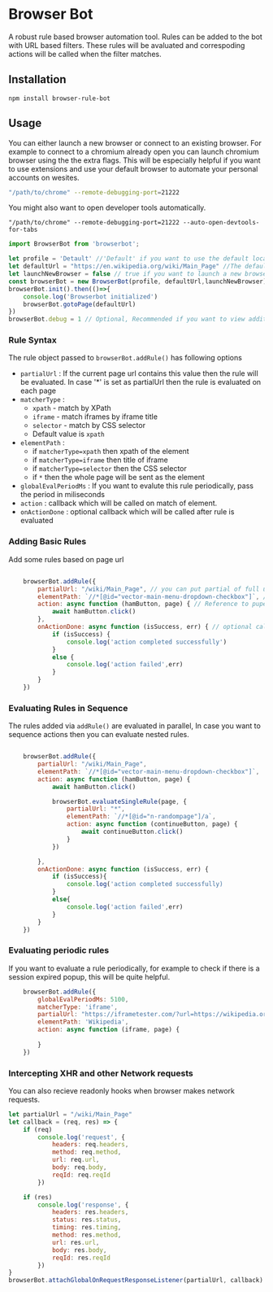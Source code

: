 # Browser Bot
A robust rule based browser automation tool. Rules can be added to the bot with URL based filters. These rules will be avaluated and correspoding actions will be called when the filter matches.

## Installation
```
npm install browser-rule-bot
```

## Usage
You can either launch a new browser or connect to an existing browser.
For example to connect to a chromium already open you can launch chromium browser using the the extra flags. This will be especially helpful if you want to use extensions and use your default browser to automate your personal accounts on wesites.
```bash
"/path/to/chrome" --remote-debugging-port=21222
```
You might also want to open developer tools automatically.
```
"/path/to/chrome" --remote-debugging-port=21222 --auto-open-devtools-for-tabs
```
```js
import BrowserBot from 'browserbot';

let profile = 'Detault' //'Default' if you want to use the default local profile or the name of the profile to use
let defaultUrl = "https://en.wikipedia.org/wiki/Main_Page" //The default url to open when the bot is started
let launchNewBrowser = false // true if you want to launch a new browser, false if you want to connect to an already open browser
const browserBot = new BrowserBot(profile, defaultUrl,launchNewBrowser);
browserBot.init().then(()=>{
    console.log('Browserbot initialized')
    browserBot.gotoPage(defaultUrl)
})
browserBot.debug = 1 // Optional, Recommended if you want to view additional logging which can help debug issues finding elements
```

### Rule Syntax
The rule object passed to `browserBot.addRule()` has following options

- `partialUrl` : If the current page url contains this value then the rule will be evaluated. In case '*' is set as partialUrl then the rule is evaluated on each page
- `matcherType` : 
    - `xpath` - match by XPath
    - `iframe` - match iframes by iframe title
    - `selector` - match by CSS selector
    - Default value is `xpath`
- `elementPath` : 
    - if `matcherType=xpath` then xpath of the element
    - if `matcherType=iframe` then title of iframe
    - if `matcherType=selector` then the CSS selector
    - if `*` then the whole page will be sent as the element
- `globalEvalPeriodMs` : If you want to evalute this rule periodically, pass the period in miliseconds  
- `action` : callback which will be called on match of element.
- `onActionDone` : optional callback which will be called after rule is evaluated

### Adding Basic Rules
Add some rules based on page url
```js

    browserBot.addRule({
        partialUrl: "/wiki/Main_Page", // you can put partial of full url. This rule will be evaluated only when the url matches. Using `*` as partialUrl makes the rule to be evaluated on every page
        elementPath: `//*[@id="vector-main-menu-dropdown-checkbox"]`, // XPath for the element your want to find
        action: async function (hamButton, page) { // Reference to pupeteer element and page
            await hamButton.click() 
        },
        onActionDone: async function (isSuccess, err) { // optional callback function which will be called after rule is evaluated
            if (isSuccess) {
                console.log('action completed successfully')
            }
            else {
                console.log('action failed',err)
            }
        }
    })

```
### Evaluating Rules in Sequence
The rules added via `addRule()` are evaluated in parallel, In case you want to sequence actions then you can evaluate nested rules.
```js

    browserBot.addRule({
        partialUrl: "/wiki/Main_Page",
        elementPath: `//*[@id="vector-main-menu-dropdown-checkbox"]`, 
        action: async function (hamButton, page) { 
            await hamButton.click()

            browserBot.evaluateSingleRule(page, {
                partialUrl: "*",
                elementPath: `//*[@id="n-randompage"]/a`,
                action: async function (continueButton, page) {
                    await continueButton.click()
                }
            }) 

        },
        onActionDone: async function (isSuccess, err) {
            if (isSuccess){
                console.log('action completed successfully)
            }
            else{
                console.log('action failed',err)
            }
        }
    })

```

### Evaluating periodic rules
If you want to evaluate a rule periodically, for example to check if there is a session expired popup, this will be quite helpful.
```js
    browserBot.addRule({
        globalEvalPeriodMs: 5100,
        matcherType: 'iframe',
        partialUrl: "https://iframetester.com/?url=https://wikipedia.org",
        elementPath: 'Wikipedia',
        action: async function (iframe, page) {
           
        }
    })
```


### Intercepting XHR and other Network requests
You can also recieve readonly hooks when browser makes network requests.
```js
let partialUrl = "/wiki/Main_Page"
let callback = (req, res) => {
    if (req)
        console.log('request', {
            headers: req.headers,
            method: req.method,
            url: req.url,
            body: req.body,
            reqId: req.reqId
        })

    if (res)
        console.log('response', {
            headers: res.headers,
            status: res.status,
            timing: res.timing,
            method: res.method,
            url: res.url,
            body: res.body,
            reqId: res.reqId
        })
}
browserBot.attachGlobalOnRequestResponseListener(partialUrl, callback)
```